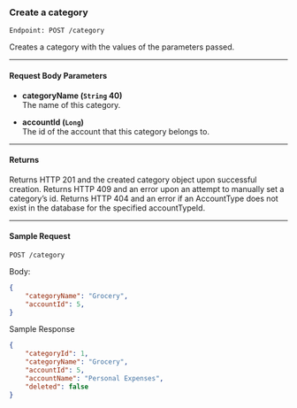 ### Create a category
`Endpoint: POST /category`

Creates a category with the values of the parameters passed.
___

#### Request Body Parameters
- **categoryName (`String` 40)** <br/>
The name of this category.

- **accountId (`Long`)** <br/>
The id of the account that this category belongs to.

___
#### Returns
Returns HTTP 201 and the created category object upon successful creation. Returns HTTP 409 and an error upon an attempt to manually set a category’s id. Returns HTTP 404 and an error if an AccountType does not exist in the database for the specified accountTypeId.

___

#### Sample Request
`POST /category`

Body:

```json
{
    "categoryName": "Grocery",
    "accountId": 5,
}
```


Sample Response
```json
{
    "categoryId": 1,
    "categoryName": "Grocery",
    "accountId": 5,
    "accountName": "Personal Expenses",
    "deleted": false
}
```
